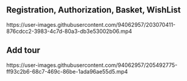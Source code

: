 <h2>Registration, Authorization, Basket, WishList</h2>
https://user-images.githubusercontent.com/94062957/203070411-876cdcc2-3983-4c7d-80a3-db3e53002b06.mp4

<h2>Add tour</h2>
https://user-images.githubusercontent.com/94062957/205492775-ff93c2b6-68c7-469c-86be-1ada96ae55d5.mp4


